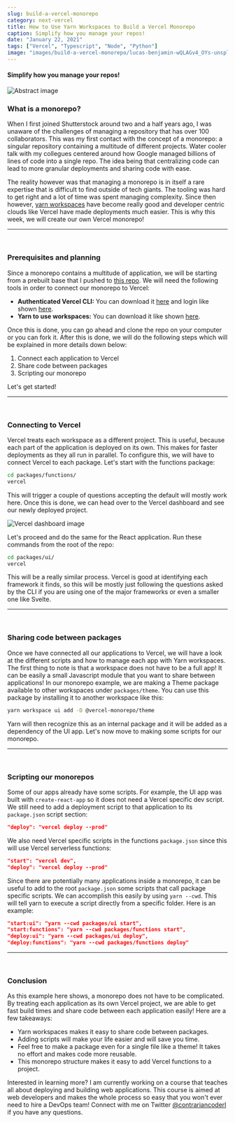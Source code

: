 ```yaml
---
slug: build-a-vercel-monorepo
category: next-vercel
title: How to Use Yarn Workspaces to Build a Vercel Monorepo
caption: Simplify how you manage your repos!
date: "January 22, 2021"
tags: ["Vercel", "Typescript", "Node", "Python"]
image: "images/build-a-vercel-monorepo/lucas-benjamin-wQLAGv4_OYs-unsplash.jpg"
---
```


#### **Simplify how you manage your repos!**

![Abstract image](images/build-a-vercel-monorepo/lucas-benjamin-wQLAGv4_OYs-unsplash.jpg)

### **What is a monorepo?**

When I first joined Shutterstock around two and a half years ago, I was unaware
of the challenges of managing a repository that has over 100 collaborators. This
was my first contact with the concept of a monorepo: a singular repository
containing a multitude of different projects. Water cooler talk with my
collegues centered around how Google managed billions of lines of code into a
single repo. The idea being that centralizing code can lead to more granular
deployments and sharing code with ease.

The reality however was that managing a monorepo is in itself a rare expertise
that is difficult to find outside of tech giants. The tooling was hard to get
right and a lot of time was spent managing complexity. Since then however,
[yarn workspaces](https://classic.yarnpkg.com/en/docs/workspaces/) have become
really good and developer centric clouds like Vercel have made deployments much
easier. This is why this week, we will create our own Vercel monorepo!

<hr />
<br />

### **Prerequisites and planning**

Since a monorepo contains a multitude of application, we will be starting from a
prebuilt base that I pushed to
[this repo](https://github.com/gbibeaul/vercel-monorepo). We will need the
following tools in order to connect our monorepo to Vercel:

- **Authenticated Vercel CLI:** You can download it
  [here](https://vercel.com/download) and login like shown
  [here](https://vercel.com/docs/cli#commands/login).
- **Yarn to use workspaces:** You can download it like shown
  [here](https://yarnpkg.com/getting-started/install).

Once this is done, you can go ahead and clone the repo on your computer or you
can fork it. After this is done, we will do the following steps which will be
explained in more details down below:

1. Connect each application to Vercel
1. Share code between packages
1. Scripting our monorepo

Let's get started!

<hr />
<br />

### **Connecting to Vercel**

Vercel treats each workspace as a different project. This is useful, because
each part of the application is deployed on its own. This makes for faster
deployments as they all run in parallel. To configure this, we will have to
connect Vercel to each package. Let's start with the functions package:

```bash
cd packages/functions/
vercel
```

This will trigger a couple of questions accepting the default will mostly work
here. Once this is done, we can head over to the Vercel dashboard and see our
newly deployed project.

![Vercel dashboard image](images/build-a-vercel-monorepo/Screenshot_2021-01-23.png)

Let's proceed and do the same for the React application. Run these commands from
the root of the repo:

```bash
cd packages/ui/
vercel
```

This will be a really similar process. Vercel is good at identifying each
framework it finds, so this will be mostly just following the questions asked by
the CLI if you are using one of the major frameworks or even a smaller one like
Svelte.

<hr />
<br />

### **Sharing code between packages**

Once we have connected all our applications to Vercel, we will have a look at
the different scripts and how to manage each app with Yarn workspaces. The first
thing to note is that a workspace does not have to be a full app! It can be
easily a small Javascript module that you want to share between applications! In
our monorepo example, we are making a Theme package available to other
workspaces under `packages/theme`. You can use this package by installing it to
another workspace like this:

```bash
yarn workspace ui add -D @vercel-monorepo/theme
```

Yarn will then recognize this as an internal package and it will be added as a
dependency of the UI app. Let's now move to making some scripts for our
monorepo.

<hr />
<br />

### **Scripting our monorepos**

Some of our apps already have some scripts. For example, the UI app was built
with `create-react-app` so it does not need a Vercel specific dev script. We
still need to add a deployment script to that application to its `package.json`
script section:

```json
"deploy": "vercel deploy --prod"
```

We also need Vercel specific scripts in the functions `package.json` since this
will use Vercel serverless functions:

```json
"start": "vercel dev",
"deploy": "vercel deploy --prod"
```

Since there are potentially many applications inside a monorepo, it can be
useful to add to the root `package.json` some scripts that call package specific
scripts. We can accomplish this easily by using `yarn --cwd`. This will tell
yarn to execute a script directly from a specific folder. Here is an example:

```json
"start:ui": "yarn --cwd packages/ui start",
"start:functions": "yarn --cwd packages/functions start",
"deploy:ui": "yarn --cwd packages/ui deploy",
"deploy:functions": "yarn --cwd packages/functions deploy"
```

<hr />
<br />

### **Conclusion**

As this example here shows, a monorepo does not have to be complicated. By
treating each application as its own Vercel project, we are able to get fast
build times and share code between each application easily! Here are a few
takeaways:

- Yarn workspaces makes it easy to share code between packages.
- Adding scripts will make your life easier and will save you time.
- Feel free to make a package even for a single file like a theme! It takes no
  effort and makes code more reusable.
- This monorepo structure makes it easy to add Vercel functions to a project.

Interested in learning more? I am currently working on a course that teaches all
about deploying and building web applications. This course is aimed at web
developers and makes the whole process so easy that you won't ever need to hire
a DevOps team! Connect with me on Twitter
[@contrariancoderl](https://twitter.com/contrariancoder) if you have any
questions.
